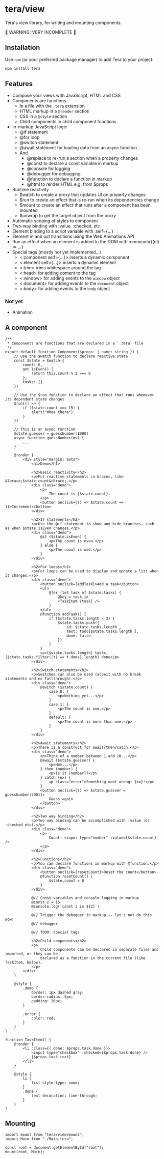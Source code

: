 # tera/view

Tera's view library, for writing and mounting components.

🚧 WARNING: VERY INCOMPLETE 🚧

## Installation

Use `npm` (or your preferred package manager) to add Tera to your project:

```bash
npm install tera
```

## Features

- Compose your views with JavaScript, HTML and CSS
- Components are functions
  - In a file with the `.tera` extension
  - HTML markup in a `@render` section
  - CSS in a `@style` section
  - Child components in child component functions
- In-markup JavaScript logic
  - @if statement
  - @for loop
  - @switch statement
  - @await statement for loading data from an async function
  - And
    - @replace to re-run a section when a property changes
    - @const to declare a const variable in markup
    - @console for logging
    - @debugger for debugging
    - @function to declare a function in markup
    - @html to render HTML e.g. from $props
- Runtime reactivity
  - $watch to create a proxy that updates UI on property changes
  - $run to create an effect that is re-run when its dependencies change
  - $mount to create an effect that runs after a component has been mounted
  - $unwrap to get the target object from the proxy
- Automatic scoping of styles to component
- Two-way binding with :value, :checked, etc
- Element binding to a script variable with :self={...}
- Element in and out transitions using the Web Animations API
- Run an effect when an element is added to the DOM with :onmount={(el) => ...}
- Special tags (mostly not yet implemented...)
  - <:component self={...}> inserts a dynamic component
  - <:element self={...}> inserts a dynamic element
  - <:trim> trims whitespace around the tag
  - <:head> for adding content to the <head> tag
  - <:window> for adding events to the `window` object
  - <:document> for adding events to the `document` object
  - <:body> for adding events to the `body` object

### Not yet

- Animation

## A component

```
/**
 * Components are functions that are declared in a `.tera` file
 */
export default function Component($props: { name: string }) {
    // Use the $watch function to declare reactive state
    const $state = $watch({
        count: 0,
        get isEven() {
            return this.count % 2 === 0
        },
        tasks: []
    })

    // Use the $run function to declare an effect that runs whenever its dependent state changes
    $run(() => {
        if ($state.count === 15) {
            alert("Whoa there")
        }
    })

    // This is an async function
    $state.guesser = guessNumber(1000)
    async function guessNumber(ms) {
        ...
    }

    @render {
        <div style="margin: auto">
            <h1>Demo</h1>

            <h2>Basic reactivity</h2>
            <p>Put reactive statements in braces, like &lbrace;$state.count&rbrace;.</p>
            <div class="demo">
                <p>
                    The count is {$state.count}.
                </p>
                <button onclick={() => $state.count += 1}>Increment</button>
            </div>

            <h2>If statements</h2>
            <p>Use the @if statement to show and hide branches, such as when $state.isEven changes.</p>
            <div class="demo">
                @if ($state.isEven) {
                    <p>The count is even.</p>
                } else {
                    <p>The count is odd.</p>
                }
            </div>

            <h2>For loops</h2>
            <p>For loops can be used to display and update a list when it changes.</p>
            <div class="demo">
                <button onclick={addTask}>Add a task</button>
                <ul>
                    @for (let task of $state.tasks) {
                        @key = task.id
                        <TaskItem {task} />
                    }
                </ul>
                @function addTask() {
                    if ($state.tasks.length < 3) {
                        $state.tasks.push({
                            id: $state.tasks.length ,
                            text: todo[$state.tasks.length ],
                            done: false
                        })
                    }
                }
                <p>{$state.tasks.length} tasks, {$state.tasks.filter((t) => t.done).length} done</p>
            </div>

            <h2>Switch statements</h2>
            <p>Switches can also be used (albeit with no break statements and no fallthrough).</p>
            <div class="demo">
                @switch ($state.count) {
                    case 0: {
                        <p>Nothing yet...</p>
                    }
                    case 1: {
                        <p>The count is one.</p>
                    }
                    default: {
                        <p>The count is more than one.</p>
                    }
                }
            </div>

            <h2>Await statements</h2>
            <p>There is a construct for await/then/catch.</p>
            <div class="demo">
                <p>Think of a number between 1 and 10...</p>
                @await ($state.guesser) {
                    <p>Hmm...</p>
                } then (number) {
                    <p>Is it {number}?</p>
                } catch (ex) {
                    <p class="error">Something went wrong: {ex}!</p>
                }
                <button onclick={() => $state.guesser = guessNumber(500)}>
                    Guess again
                </button>
            </div>

            <h2>Two way binding</h2>
            <p>Two way binding can be accomplished with :value (or :checked etc).</p>
            <div class="demo">
                <p>
                    Count: <input type="number" :value={$state.count} />
                </p>
            </div>

            <h2>Functions</h2>
            <p>You can declare functions in markup with @function.</p>
            <div class="demo">
                <button onclick={resetCount}>Reset the count</button>
                @function resetCount() {
                    $state.count = 0
                }
            </div>

            @// Const variables and console logging in markup
            @const z = 15
            @console.log(`const z is ${z}`)

            @// Trigger the debugger in markup -- let's not do this now!
            @// debugger

            @// TODO: Special tags

            <h2>Child components</h2>
            <p>
                Child components can be declared in separate files and imported, or they can be
                declared as a function in the current file (like TaskItem, below).
            </p>
        </div>
    }

    @style {
        .demo {
            border: 1px dashed gray;
            border-radius: 5px;
            padding: 20px;
        }

        .error {
            color: red;
        }
    }
}

function TaskItem() {
    @render {
        <li :class={{ done: $props.task.done }}>
            <input type="checkbox" :checked={$props.task.done} />
            {$props.task.text}
        </li>
    }

    @style {
        li {
            list-style-type: none;
        }
        .done {
            text-decoration: line-through;
        }
    }
}

```

## Mounting

```
import mount from "tera/view/mount";
import Main from "./Main.tera";

const root = document.getElementById("root");
mount(root, Main);
```
